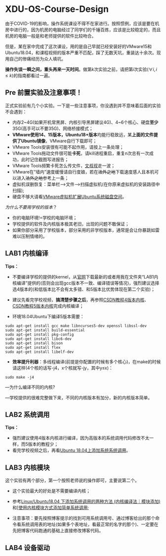 # XDU-OS-Course-Design

由于COVID-19的影响，操作系统课设不得不在家进行。按照惯例，应该是要在机房中进行的，因为机房的电脑经过了同学们的千锤百炼，应该是比较稳定的，而且机房的电脑一般是和老师提供的软件比较吻合。

但是，某在家中完成了这次课设，用的是自己早就已经安装好的VMware15和Ubuntu18.04，和课程视频的版本严重不匹配，踩了无数天坑，重装达十余次。现用自己的惨痛经历为众人填坑。

**操作失误一瞬之间，重头再来一天时间**。做第$k$次实验之前，请把第$i$次实验($\forall i, i\leqslant k$)的指南都看过一遍。

## Pre 前置实验及注意事项！

正式实验前有几个小实验。一下是一些注意事项，你没遇到并不意味着后面的实验不会遇到：

+ 内存2~4G(如果开机常黑屏、内核引导黑屏建议4G)、4~6个核心、硬盘**至少**35G(高手可以不要35G)、网络桥接模式；
+ **VMware使用14、15版本，Ubuntu18+版本**均能行稳致远，某**上面的文件提供了Ubuntu镜像**，VMware自行下载即可；
+ VMware Tools安装很有可能不起作用，请按上一条处理；
+ VMware Tools拖动文件很可能**卡死**，请kill进程重启，重复n次总有一次成功，此时记住截图写进报告；
+ VMware Tools频繁卡死怎么传文件，[文叔叔](https://www.wenshushu.cn/)走一波；
+ VMware在“墙内”速度缓慢请自行度娘，若在~~法外之地~~下载速度感人且本机可以进入~~法外之地~~参考上一条；
+ 虚拟机误删恢复：菜单栏—>文件—>扫描虚拟机(在你原来虚拟机的安装路径中扫描);
+ 硬盘不够大请看[VMware虚拟机扩展Ubuntu系统磁盘空间](https://blog.csdn.net/daemon_2017/article/details/80660372?utm_medium=distribute.pc_relevant.none-task-blog-BlogCommendFromMachineLearnPai2-2.nonecase&depth_1-utm_source=distribute.pc_relevant.none-task-blog-BlogCommendFromMachineLearnPai2-2.nonecase)。

*为什么不要用学校的版本*？

* 你的电脑环境!=学校的电脑环境；
* 学校提供的软件及内核版本极其老旧，出现的问题不敢保证；
* 如果你部分采用了学校版本，部分采用的非学校版本，通常是会让你暴跳如雷难以压制情绪的。

## LAB1 内核编译

**Tips：**

+ 不要编译学校的提供的kernel，从[官网](https://www.kernel.org)下载最新的或者用我在文件夹“LAB1内核编译”提供的(否则会出现gcc版本不一致、编译错误等情况)，强烈建议选择选4版本的(和低版本比不会有太多错、和5版本比优势体现在第二个实验)；
+ 建议先看完学校视频，**搞清楚步骤之后**，再参照[CSDN教程4版本内核](https://blog.csdn.net/weixin_44230408/article/details/88412348)、[CSDN教程5版本内核](https://blog.csdn.net/qq_36290650/article/details/83052315)完成内核编译；

+ 环境18.04Ubuntu下编译5版本需要：

```
sudo apt-get install gcc make libncurses5-dev openssl libssl-dev 
sudo apt-get install build-essential 
sudo apt-get install pkg-config
sudo apt-get install libc6-dev
sudo apt-get install bison
sudo apt-get install flex
sudo apt-get install libelf-dev
```

+ **效率提升利器**：多线程编译(前提是你配置的时候有多个核心)，在make的时候请这样(4个核的话写-j4，x个核就写-jy，其中y≤x)：

```
sudo make -j4
```

—为什么编译不同的内核?

—学校提供的很难完整做下来，不同的内核版本有加分，新的内核版本简单。

## LAB2 系统调用

**Tips：**

+ 强烈建议使用4版本内核进行编译，因为高版本的系统调用代码修改不太一样，而5版本的教程少；
+ 看完学校视频之后，再看[Ubuntu 18.04上添加系统系统调用](https://blog.csdn.net/qq_36290650/article/details/83184088)。

## LAB3 内核模块

这个实验有两个部分，第一个按照老师说的操作即可，主要说第二个。

+ 这个实验最大的好处是不需要编译内核；
+ 参考[Linux/Ubuntu18.04 下添加系统调用的两种方法 (内核编译法｜模块添加)](https://blog.csdn.net/egqawkq/article/details/88970390)和[[使用内核模块方式添加简单系统调用](http://blog.chinaunix.net/uid-27033491-id-3245321.html);

+ 注意事项：要先按照博客提示的找到可用系统调用号、通过博客给出的那个命令看系统调用表的地址(如果多个表地址，看最正常的名字的那个)、一定要在先把博客代码跑通的基础上直接修改博客代码。

## LAB4 设备驱动